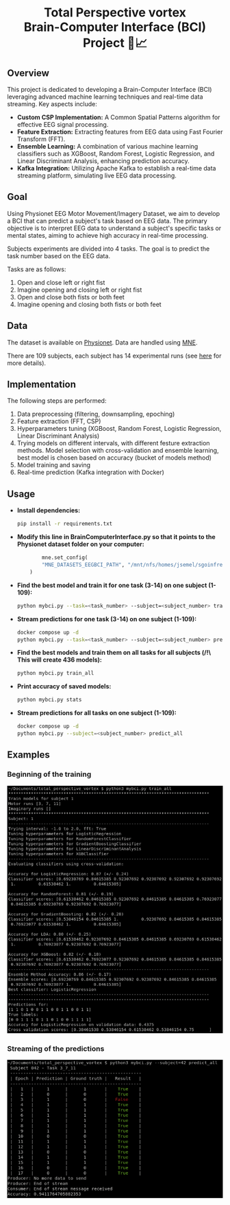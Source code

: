 <div align="center">
  <center><h1>Total Perspective vortex<br> Brain-Computer Interface (BCI) Project 🧠📈</h1></center>
  </div>

## Overview

This project is dedicated to developing a Brain-Computer Interface (BCI) leveraging advanced machine learning techniques and real-time data streaming. Key aspects include:

-   **Custom CSP Implementation:** A Common Spatial Patterns algorithm for effective EEG signal processing.
-   **Feature Extraction:** Extracting features from EEG data using Fast Fourier Transform (FFT).
-   **Ensemble Learning:** A combination of various machine learning classifiers such as XGBoost, Random Forest, Logistic Regression, and Linear Discriminant Analysis, enhancing prediction accuracy.
-   **Kafka Integration:** Utilizing Apache Kafka to establish a real-time data streaming platform, simulating live EEG data processing.

## Goal

Using Physionet EEG Motor Movement/Imagery Dataset, we aim to develop a BCI that can predict a subject's task based on EEG data.
The primary objective is to interpret EEG data to understand a subject's specific tasks or mental states, aiming to achieve high accuracy in real-time processing.

Subjects experiments are divided into 4 tasks. The goal is to predict the task number based on the EEG data.

Tasks are as follows:

1. Open and close left or right fist
2. Imagine opening and closing left or right fist
3. Open and close both fists or both feet
4. Imagine opening and closing both fists or both feet

## Data

The dataset is available on [Physionet](https://physionet.org/content/eegmmidb/1.0.0/).
Data are handled using [MNE](https://mne.tools/stable/index.html).

There are 109 subjects, each subject has 14 experimental runs (see [here](https://physionet.org/content/eegmmidb/1.0.0/) for more details).

## Implementation

The following steps are performed:

1. Data preprocessing (filtering, downsampling, epoching)
2. Feature extraction (FFT, CSP)
3. Hyperparameters tuning (XGBoost, Random Forest, Logistic Regression, Linear Discriminant Analysis)
4. Trying models on different intervals, with different festure extraction methods. Model selection with cross-validation and ensemble learning, best model is chosen based on accuracy (bucket of models method)
5. Model training and saving
6. Real-time prediction (Kafka integration with Docker)

## Usage

-   **Install dependencies:**

    ```bash
    pip install -r requirements.txt
    ```

-   **Modify this line in BrainComputerInterface.py so that it points to the Physionet dataset folder on your computer:**

    ```python
            mne.set_config(
            "MNE_DATASETS_EEGBCI_PATH", "/mnt/nfs/homes/jsemel/sgoinfre/mne_data"
        )
    ```

-   **Find the best model and train it for one task (3-14) on one subject (1-109):**

    ```bash
    python mybci.py --task=<task_number> --subject=<subject_number> train
    ```

-   **Stream predictions for one task (3-14) on one subject (1-109):**

    ```bash
    docker compose up -d
    python mybci.py --task=<task_number> --subject=<subject_number> predict
    ```

-   **Find the best models and train them on all tasks for all subjects (/!\ This will create 436 models):**

    ```bash
    python mybci.py train_all
    ```

-   **Print accuracy of saved models:**

    ```bash
    python mybci.py stats
    ```

-   **Stream predictions for all tasks on one subject (1-109):**
    ```bash
    docker compose up -d
    python mybci.py --subject=<subject_number> predict_all
    ```

## Examples

### Beginning of the training

<p align="center">
<img src="https://raw.githubusercontent.com/ThePush/total-perspective-vortex/main/assets/train.png"/>
</p>

### Streaming of the predictions

<p align="center">
<img src="https://raw.githubusercontent.com/ThePush/total-perspective-vortex/main/assets/predict.png"/>
</p>
